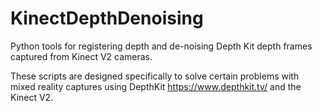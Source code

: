 # KinectDepthDenoising

Python tools for registering depth and de-noising Depth Kit depth frames captured from Kinect V2 cameras.

These scripts are designed specifically to solve certain problems with mixed reality captures using DepthKit https://www.depthkit.tv/ and the Kinect V2.
